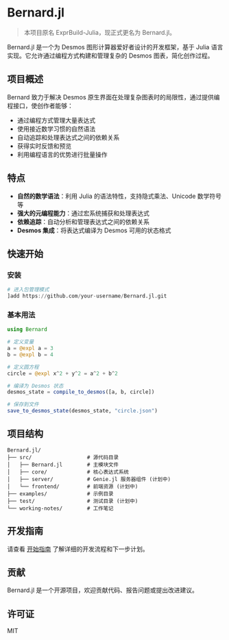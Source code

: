 # Bernard.jl

> 本项目原名 ExprBuild-Julia，现正式更名为 Bernard.jl。

Bernard.jl 是一个为 Desmos 图形计算器爱好者设计的开发框架，基于 Julia 语言实现。它允许通过编程方式构建和管理复杂的 Desmos 图表，简化创作过程。

## 项目概述

Bernard 致力于解决 Desmos 原生界面在处理复杂图表时的局限性，通过提供编程接口，使创作者能够：

- 通过编程方式管理大量表达式
- 使用接近数学习惯的自然语法
- 自动追踪和处理表达式之间的依赖关系
- 获得实时反馈和预览
- 利用编程语言的优势进行批量操作

## 特点

- **自然的数学语法**：利用 Julia 的语法特性，支持隐式乘法、Unicode 数学符号等
- **强大的元编程能力**：通过宏系统捕获和处理表达式
- **依赖追踪**：自动分析和管理表达式之间的依赖关系
- **Desmos 集成**：将表达式编译为 Desmos 可用的状态格式

## 快速开始

### 安装

```julia
# 进入包管理模式
]add https://github.com/your-username/Bernard.jl.git
```

### 基本用法

```julia
using Bernard

# 定义变量
a = @expl a = 3
b = @expl b = 4

# 定义圆方程
circle = @expl x^2 + y^2 = a^2 + b^2

# 编译为 Desmos 状态
desmos_state = compile_to_desmos([a, b, circle])

# 保存到文件
save_to_desmos_state(desmos_state, "circle.json")
```

## 项目结构

```
Bernard.jl/
├── src/                  # 源代码目录
│   ├── Bernard.jl        # 主模块文件
│   ├── core/             # 核心表达式系统
│   ├── server/           # Genie.jl 服务器组件 (计划中)
│   └── frontend/         # 前端资源 (计划中)
├── examples/             # 示例目录
├── test/                 # 测试目录 (计划中)
└── working-notes/        # 工作笔记
```

## 开发指南

请查看 [开始指南](working-notes/开始指南.md) 了解详细的开发流程和下一步计划。

## 贡献

Bernard.jl 是一个开源项目，欢迎贡献代码、报告问题或提出改进建议。

## 许可证

MIT